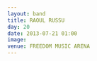 ```yaml
---
layout: band
title: RAOUL RUSSU
day: 20
date: 2013-07-21 01:00
image: 
venue: FREEDOM MUSIC ARENA
---
```



